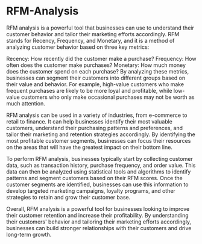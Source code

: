 # RFM-Analysis

RFM analysis is a powerful tool that businesses can use to understand their customer behavior and tailor their marketing efforts accordingly. RFM stands for Recency, Frequency, and Monetary, and it is a method of analyzing customer behavior based on three key metrics:

Recency: How recently did the customer make a purchase?
Frequency: How often does the customer make purchases?
Monetary: How much money does the customer spend on each purchase?
By analyzing these metrics, businesses can segment their customers into different groups based on their value and behavior. For example, high-value customers who make frequent purchases are likely to be more loyal and profitable, while low-value customers who only make occasional purchases may not be worth as much attention.

RFM analysis can be used in a variety of industries, from e-commerce to retail to finance. It can help businesses identify their most valuable customers, understand their purchasing patterns and preferences, and tailor their marketing and retention strategies accordingly. By identifying the most profitable customer segments, businesses can focus their resources on the areas that will have the greatest impact on their bottom line.

To perform RFM analysis, businesses typically start by collecting customer data, such as transaction history, purchase frequency, and order value. This data can then be analyzed using statistical tools and algorithms to identify patterns and segment customers based on their RFM scores. Once the customer segments are identified, businesses can use this information to develop targeted marketing campaigns, loyalty programs, and other strategies to retain and grow their customer base.

Overall, RFM analysis is a powerful tool for businesses looking to improve their customer retention and increase their profitability. By understanding their customers' behavior and tailoring their marketing efforts accordingly, businesses can build stronger relationships with their customers and drive long-term growth.
